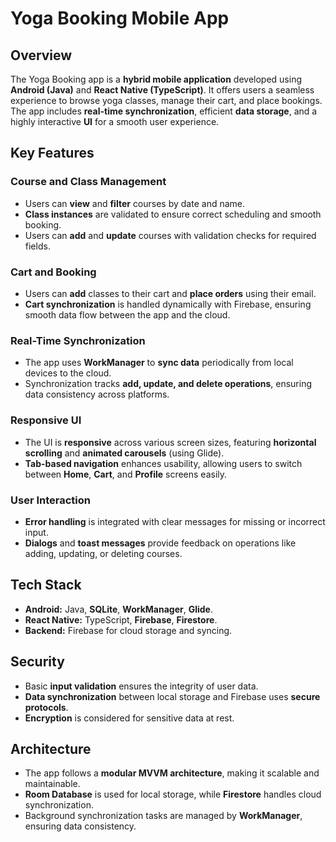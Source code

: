 # **Yoga Booking Mobile App**

## **Overview**

The Yoga Booking app is a **hybrid mobile application** developed using **Android (Java)** and **React Native (TypeScript)**. It offers users a seamless experience to browse yoga classes, manage their cart, and place bookings. The app includes **real-time synchronization**, efficient **data storage**, and a highly interactive **UI** for a smooth user experience.

## **Key Features**

### **Course and Class Management**
- Users can **view** and **filter** courses by date and name.
- **Class instances** are validated to ensure correct scheduling and smooth booking.
- Users can **add** and **update** courses with validation checks for required fields.

### **Cart and Booking**
- Users can **add** classes to their cart and **place orders** using their email.
- **Cart synchronization** is handled dynamically with Firebase, ensuring smooth data flow between the app and the cloud.

### **Real-Time Synchronization**
- The app uses **WorkManager** to **sync data** periodically from local devices to the cloud.
- Synchronization tracks **add, update, and delete operations**, ensuring data consistency across platforms.

### **Responsive UI**
- The UI is **responsive** across various screen sizes, featuring **horizontal scrolling** and **animated carousels** (using Glide).
- **Tab-based navigation** enhances usability, allowing users to switch between **Home**, **Cart**, and **Profile** screens easily.

### **User Interaction**
- **Error handling** is integrated with clear messages for missing or incorrect input.
- **Dialogs** and **toast messages** provide feedback on operations like adding, updating, or deleting courses.

## **Tech Stack**

- **Android:** Java, **SQLite**, **WorkManager**, **Glide**.
- **React Native:** TypeScript, **Firebase**, **Firestore**.
- **Backend:** Firebase for cloud storage and syncing.

## **Security**
- Basic **input validation** ensures the integrity of user data.
- **Data synchronization** between local storage and Firebase uses **secure protocols**.
- **Encryption** is considered for sensitive data at rest.

## **Architecture**
- The app follows a **modular MVVM architecture**, making it scalable and maintainable.
- **Room Database** is used for local storage, while **Firestore** handles cloud synchronization.
- Background synchronization tasks are managed by **WorkManager**, ensuring data consistency.
